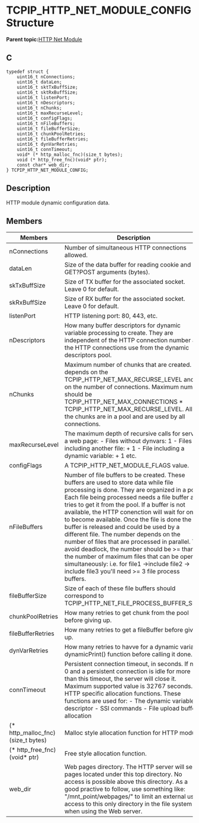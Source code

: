 # TCPIP\_HTTP\_NET\_MODULE\_CONFIG Structure

**Parent topic:**[HTTP Net Module](GUID-4EFEB885-ECF8-44B5-8F23-1D05952E1845.md)

## C

```
typedef struct {
    uint16_t nConnections;
    uint16_t dataLen;
    uint16_t sktTxBuffSize;
    uint16_t sktRxBuffSize;
    uint16_t listenPort;
    uint16_t nDescriptors;
    uint16_t nChunks;
    uint16_t maxRecurseLevel;
    uint16_t configFlags;
    uint16_t nFileBuffers;
    uint16_t fileBufferSize;
    uint16_t chunkPoolRetries;
    uint16_t fileBufferRetries;
    uint16_t dynVarRetries;
    uint16_t connTimeout;
    void* (* http_malloc_fnc)(size_t bytes);
    void (* http_free_fnc)(void* ptr);
    const char* web_dir;
} TCPIP_HTTP_NET_MODULE_CONFIG;
```

## Description

HTTP module dynamic configuration data.

## Members

|Members|Description|
|-------|-----------|
|nConnections|Number of simultaneous HTTP connections allowed.|
|dataLen|Size of the data buffer for reading cookie and GET?POST arguments \(bytes\).|
|skTxBuffSize|Size of TX buffer for the associated socket. Leave 0 for default.|
|skRxBuffSize|Size of RX buffer for the associated socket. Leave 0 for default.|
|listenPort|HTTP listening port: 80, 443, etc.|
|nDescriptors|How many buffer descriptors for dynamic variable processing to create. They are independent of the HTTP connection number all the HTTP connections use from the dynamic descriptors pool.|
|nChunks|Maximum number of chunks that are created. It depends on the TCPIP\_HTTP\_NET\_MAX\_RECURSE\_LEVEL and on the number of connections. Maximum number should be TCPIP\_HTTP\_NET\_MAX\_CONNECTIONS \* TCPIP\_HTTP\_NET\_MAX\_RECURSE\_LEVEL. All the chunks are in a pool and are used by all connections.|
|maxRecurseLevel|The maximum depth of recursive calls for serving a web page: - Files without dynvars: 1 - Files including another file: + 1 - File including a dynamic variable: + 1 etc.|
|configFlags|A TCPIP\_HTTP\_NET\_MODULE\_FLAGS value.|
|nFileBuffers|Number of file buffers to be created. These buffers are used to store data while file processing is done. They are organized in a pool. Each file being processed needs a file buffer and tries to get it from the pool. If a buffer is not available, the HTTP conenction will wait for one to become available. Once the file is done the file buffer is released and could be used by a different file. The number depends on the number of files that are processed in parallel. To avoid deadlock, the number should be \>= than the number of maximum files that can be open simultaneously: i.e. for file1 -\>include file2 -\> include file3 you'll need \>= 3 file process buffers.|
|fileBufferSize|Size of each of these file buffers should correspond to TCPIP\_HTTP\_NET\_FILE\_PROCESS\_BUFFER\_SIZE.|
|chunkPoolRetries|How many retries to get chunk from the pool before giving up.|
|fileBufferRetries|How many retries to get a fileBuffer before giving up.|
|dynVarRetries|How many retries to havve for a dynamic variable dynamicPrint\(\) function before calling it done.|
|connTimeout|Persistent connection timeout, in seconds. If non 0 and a persistent connection is idle for more than this timeout, the server will close it. Maximum supported value is 32767 seconds. HTTP specific allocation functions. These functions are used for: - The dynamic variable descriptor - SSI commands - File upload buffer allocation|
|\(\* http\_malloc\_fnc\)\(size\_t bytes\)|Malloc style allocation function for HTTP module.|
|\(\* http\_free\_fnc\)\(void\* ptr\)|Free style allocation function.|
|web\_dir|Web pages directory. The HTTP server will serve pages located under this top directory. No access is possible above this directory. As a good practive to follow, use something like: "/mnt\_point/webpages/" to limit an external user access to this only directory in the file system when using the Web server.|

